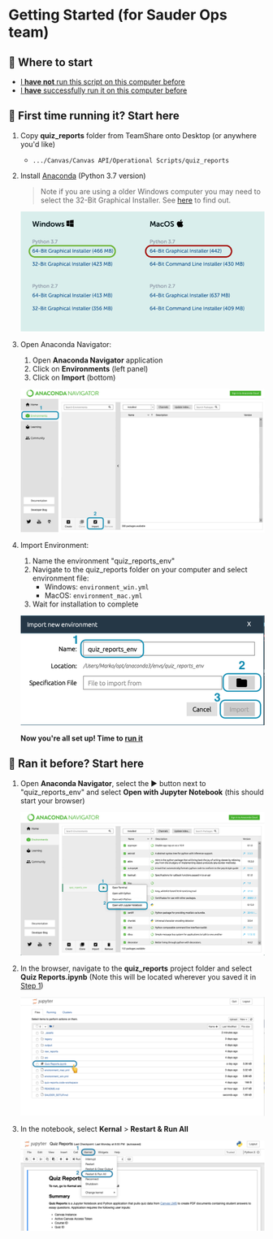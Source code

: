 # Getting Started (for Sauder Ops team)

## 🤔 Where to start

* [I **have not** run this script on this computer before](#-first-time-running-it-start-here)
* [I **have** successfully run it on this computer before](#-ran-this-before-start-here)

## 🥇 First time running it? Start here

1. Copy **quiz_reports** folder from TeamShare onto Desktop (or anywhere you'd like)
    * `.../Canvas/Canvas API/Operational Scripts/quiz_reports`  

1. Install [Anaconda](https://www.anaconda.com/products/individual#Downloads) (Python 3.7 version)

    > Note if you are using a older Windows computer you may need to select the 32-Bit Graphical Installer. See [here](https://www.computerhope.com/issues/ch001121.htm) to find out.

    ![conda-install-win-mac](./_assets/conda-install-win-mac.png)

1. Open Anaconda Navigator:
    1. Open **Anaconda Navigator** application
    1. Click on **Environments** (left panel)
    1. Click on **Import** (bottom)

    ![anaconda-env-import](./_assets/anaconda-env-import.png)

1. Import Environment:
    1. Name the environment "quiz_reports_env"
    1. Navigate to the quiz_reports folder on your computer and select environment file:
        * Windows: `environment_win.yml`
        * MacOS: `environment_mac.yml`
    1. Wait for installation to complete

    ![anaconda-import-box](./_assets/anaconda-import-box.png)

    **Now you're all set up! Time to [run it](#-ran-this-before-start-here)**

## 🚀 Ran it before? Start here

1. Open **Anaconda Navigator**, select the ▶️ button next to "quiz_reports_env" and select **Open with Jupyter Notebook** (this should start your browser)

    ![anaconda-run](./_assets/anaconda-run.png)

1. In the browser, navigate to the **quiz_reports** project folder and select **Quiz Reports.ipynb** (Note this will be located wherever you saved it in [Step 1]())

    ![browser-select-notebook](./_assets/browser-select-notebook.png)

1. In the notebook, select **Kernal** > **Restart & Run All**

    ![notebook-start](./_assets/notebook-start.png)
